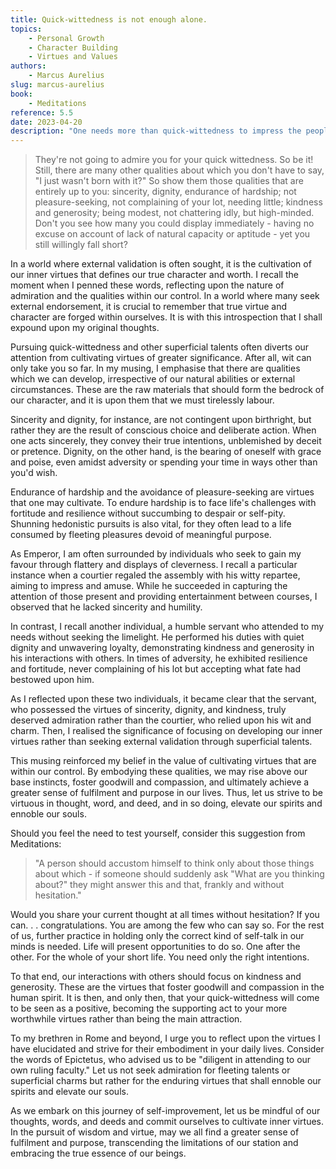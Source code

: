 ```yaml
---
title: Quick-wittedness is not enough alone.
topics:
    - Personal Growth
    - Character Building
    - Virtues and Values
authors:
    - Marcus Aurelius
slug: marcus-aurelius
book:
    - Meditations
reference: 5.5
date: 2023-04-20
description: "One needs more than quick-wittedness to impress the people around you. Make the main event of every interaction your sincerity, dignity, temperance, and good intention and allow your wit to support these more noble virtues."
---
```


> They're not going to admire you for your quick wittedness. So be it! Still, there are many other qualities about which you don't have to say, "I just wasn't born with it?" So show them those qualities that are entirely up to you: sincerity, dignity, endurance of hardship; not pleasure-seeking, not complaining of your lot, needing little; kindness and generosity; being modest, not chattering idly, but high-minded. Don't you see how many you could display immediately - having no excuse on account of lack of natural capacity or aptitude - yet you still willingly fall short?

In a world where external validation is often sought, it is the cultivation of our inner virtues that defines our true character and worth. I recall the moment when I penned these words, reflecting upon the nature of admiration and the qualities within our control. In a world where many seek external endorsement, it is crucial to remember that true virtue and character are forged within ourselves. It is with this introspection that I shall expound upon my original thoughts.

Pursuing quick-wittedness and other superficial talents often diverts our attention from cultivating virtues of greater significance. After all, wit can only take you so far. In my musing, I emphasise that there are qualities which we can develop, irrespective of our natural abilities or external circumstances. These are the raw materials that should form the bedrock of our character, and it is upon them that we must tirelessly labour.

Sincerity and dignity, for instance, are not contingent upon birthright, but rather they are the result of conscious choice and deliberate action. When one acts sincerely, they convey their true intentions, unblemished by deceit or pretence. Dignity, on the other hand, is the bearing of oneself with grace and poise, even amidst adversity or spending your time in ways other than you'd wish.

Endurance of hardship and the avoidance of pleasure-seeking are virtues that one may cultivate. To endure hardship is to face life's challenges with fortitude and resilience without succumbing to despair or self-pity. Shunning hedonistic pursuits is also vital, for they often lead to a life consumed by fleeting pleasures devoid of meaningful purpose.

As Emperor, I am often surrounded by individuals who seek to gain my favour through flattery and displays of cleverness. I recall a particular instance when a courtier regaled the assembly with his witty repartee, aiming to impress and amuse. While he succeeded in capturing the attention of those present and providing entertainment between courses, I observed that he lacked sincerity and humility.

In contrast, I recall another individual, a humble servant who attended to my needs without seeking the limelight. He performed his duties with quiet dignity and unwavering loyalty, demonstrating kindness and generosity in his interactions with others. In times of adversity, he exhibited resilience and fortitude, never complaining of his lot but accepting what fate had bestowed upon him.

As I reflected upon these two individuals, it became clear that the servant, who possessed the virtues of sincerity, dignity, and kindness, truly deserved admiration rather than the courtier, who relied upon his wit and charm. Then, I realised the significance of focusing on developing our inner virtues rather than seeking external validation through superficial talents.

This musing reinforced my belief in the value of cultivating virtues that are within our control. By embodying these qualities, we may rise above our base instincts, foster goodwill and compassion, and ultimately achieve a greater sense of fulfilment and purpose in our lives. Thus, let us strive to be virtuous in thought, word, and deed, and in so doing, elevate our spirits and ennoble our souls. 

Should you feel the need to test yourself, consider this suggestion from Meditations:

> "A person should accustom himself to think only about those things about which - if someone should suddenly ask "What are you thinking about?" they might answer this and that, frankly and without hesitation."

Would you share your current thought at all times without hesitation? If you can. . .  congratulations. You are among the few who can say so. For the rest of us, further practice in holding only the correct kind of self-talk in our minds is needed. Life will present opportunities to do so. One after the other. For the whole of your short life. You need only the right intentions.

To that end, our interactions with others should focus on kindness and generosity. These are the virtues that foster goodwill and compassion in the human spirit. It is then, and only then, that your quick-wittedness will come to be seen as a positive, becoming the supporting act to your more worthwhile virtues rather than being the main attraction.

To my brethren in Rome and beyond, I urge you to reflect upon the virtues I have elucidated and strive for their embodiment in your daily lives. Consider the words of Epictetus, who advised us to be "diligent in attending to our own ruling faculty." Let us not seek admiration for fleeting talents or superficial charms but rather for the enduring virtues that shall ennoble our spirits and elevate our souls.

As we embark on this journey of self-improvement, let us be mindful of our thoughts, words, and deeds and commit ourselves to cultivate inner virtues. In the pursuit of wisdom and virtue, may we all find a greater sense of fulfilment and purpose, transcending the limitations of our station and embracing the true essence of our beings.
